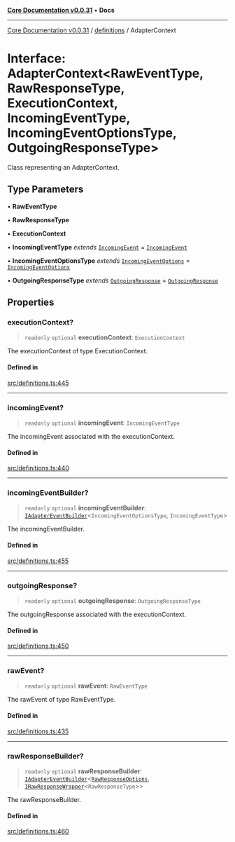 [**Core Documentation v0.0.31**](../../README.md) • **Docs**

***

[Core Documentation v0.0.31](../../modules.md) / [definitions](../README.md) / AdapterContext

# Interface: AdapterContext\<RawEventType, RawResponseType, ExecutionContext, IncomingEventType, IncomingEventOptionsType, OutgoingResponseType\>

Class representing an AdapterContext.

## Type Parameters

• **RawEventType**

• **RawResponseType**

• **ExecutionContext**

• **IncomingEventType** *extends* [`IncomingEvent`](../../events/IncomingEvent/classes/IncomingEvent.md) = [`IncomingEvent`](../../events/IncomingEvent/classes/IncomingEvent.md)

• **IncomingEventOptionsType** *extends* [`IncomingEventOptions`](../../events/IncomingEvent/interfaces/IncomingEventOptions.md) = [`IncomingEventOptions`](../../events/IncomingEvent/interfaces/IncomingEventOptions.md)

• **OutgoingResponseType** *extends* [`OutgoingResponse`](../../events/OutgoingResponse/classes/OutgoingResponse.md) = [`OutgoingResponse`](../../events/OutgoingResponse/classes/OutgoingResponse.md)

## Properties

### executionContext?

> `readonly` `optional` **executionContext**: `ExecutionContext`

The executionContext of type ExecutionContext.

#### Defined in

[src/definitions.ts:445](https://github.com/stonemjs/core/blob/a25677efd9a5f5a45cc90fda3ed3e87df97e6124/src/definitions.ts#L445)

***

### incomingEvent?

> `readonly` `optional` **incomingEvent**: `IncomingEventType`

The incomingEvent associated with the executionContext.

#### Defined in

[src/definitions.ts:440](https://github.com/stonemjs/core/blob/a25677efd9a5f5a45cc90fda3ed3e87df97e6124/src/definitions.ts#L440)

***

### incomingEventBuilder?

> `readonly` `optional` **incomingEventBuilder**: [`IAdapterEventBuilder`](IAdapterEventBuilder.md)\<`IncomingEventOptionsType`, `IncomingEventType`\>

The incomingEventBuilder.

#### Defined in

[src/definitions.ts:455](https://github.com/stonemjs/core/blob/a25677efd9a5f5a45cc90fda3ed3e87df97e6124/src/definitions.ts#L455)

***

### outgoingResponse?

> `readonly` `optional` **outgoingResponse**: `OutgoingResponseType`

The outgoingResponse associated with the executionContext.

#### Defined in

[src/definitions.ts:450](https://github.com/stonemjs/core/blob/a25677efd9a5f5a45cc90fda3ed3e87df97e6124/src/definitions.ts#L450)

***

### rawEvent?

> `readonly` `optional` **rawEvent**: `RawEventType`

The rawEvent of type RawEventType.

#### Defined in

[src/definitions.ts:435](https://github.com/stonemjs/core/blob/a25677efd9a5f5a45cc90fda3ed3e87df97e6124/src/definitions.ts#L435)

***

### rawResponseBuilder?

> `readonly` `optional` **rawResponseBuilder**: [`IAdapterEventBuilder`](IAdapterEventBuilder.md)\<[`RawResponseOptions`](RawResponseOptions.md), [`IRawResponseWrapper`](IRawResponseWrapper.md)\<`RawResponseType`\>\>

The rawResponseBuilder.

#### Defined in

[src/definitions.ts:460](https://github.com/stonemjs/core/blob/a25677efd9a5f5a45cc90fda3ed3e87df97e6124/src/definitions.ts#L460)
